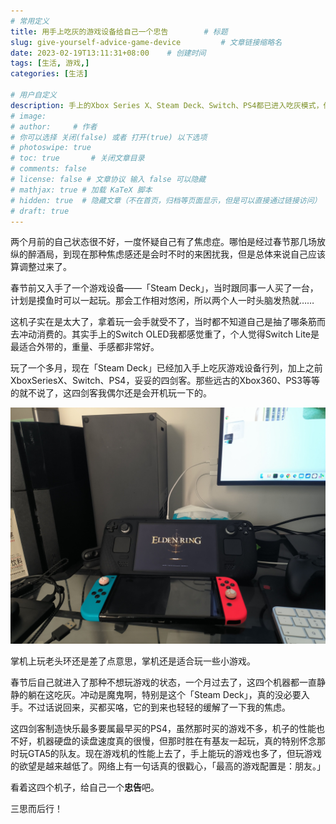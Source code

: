 ```yaml
---
# 常用定义
title: 用手上吃灰的游戏设备给自己一个忠告        # 标题
slug: give-yourself-advice-game-device         # 文章链接缩略名
date: 2023-02-19T13:11:31+08:00    # 创建时间
tags: [生活, 游戏,]
categories: [生活]

# 用户自定义
description: 手上的Xbox Series X、Steam Deck、Switch、PS4都已进入吃灰模式，借此给自己一个忠告。   # 描述
# image: 
# author:     # 作者
# 你可以选择 关闭(false) 或者 打开(true) 以下选项
# photoswipe: true
# toc: true       # 关闭文章目录
# comments: false
# license: false # 文章协议 输入 false 可以隐藏
# mathjax: true # 加载 KaTeX 脚本
# hidden: true  # 隐藏文章（不在首页，归档等页面显示，但是可以直接通过链接访问）
# draft: true
---
```


两个月前的自己状态很不好，一度怀疑自己有了焦虑症。哪怕是经过春节那几场放纵的醉酒局，到现在那种焦虑感还是会时不时的来困扰我，但是总体来说自己应该算调整过来了。

春节前又入手了一个游戏设备——「Steam Deck」，当时跟同事一人买了一台，计划是摸鱼时可以一起玩。那会工作相对悠闲，所以两个人一时头脑发热就……

这机子实在是太大了，拿着玩一会手就受不了，当时都不知道自己是抽了哪条筋而去冲动消费的。其实手上的Switch OLED我都感觉重了，个人觉得Switch Lite是最适合外带的，重量、手感都非常好。

玩了一个多月，现在「Steam Deck」已经加入手上吃灰游戏设备行列，加上之前XboxSeriesX、Switch、PS4，妥妥的四剑客。那些远古的Xbox360、PS3等等的就不说了，这四剑客我偶尔还是会开机玩一下的。

![正在吃灰的游戏设备](postImages/laomai/2023/02/19/163f19d9dc5f71-1.webp)

掌机上玩老头环还是差了点意思，掌机还是适合玩一些小游戏。

春节后自己就进入了那种不想玩游戏的状态，一个月过去了，这四个机器都一直静静的躺在这吃灰。冲动是魔鬼啊，特别是这个「Steam Deck」，真的没必要入手。不过话说回来，买都买咯，它的到来也轻轻的缓解了一下我的焦虑。

这四剑客制造快乐最多要属最早买的PS4，虽然那时买的游戏不多，机子的性能也不好，机器硬盘的读盘速度真的很慢，但那时胜在有基友一起玩，真的特别怀念那时玩GTA5的队友。现在游戏机的性能上去了，手上能玩的游戏也多了，但玩游戏的欲望是越来越低了。网络上有一句话真的很戳心，「最高的游戏配置是：朋友。」

看着这四个机子，给自己一个**忠告**吧。

三思而后行！